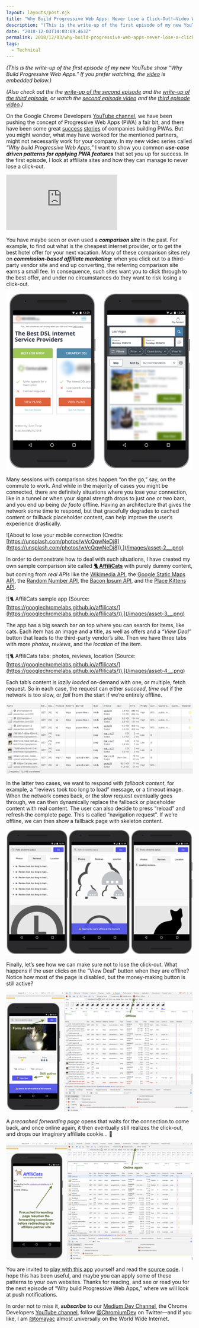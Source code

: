 ```yaml
---
layout: layouts/post.njk
title: "Why Build Progressive Web Apps: Never Lose a Click-Out!—Video Write-Up"
description: "(This is the write-up of the first episode of my new YouTube show “Why Build Progressive Web Apps.” If you prefer watching, the video is embedded below.) (Also check out the the write-up of the…"
date: "2018-12-03T14:03:09.463Z"
permalink: 2018/12/03/why-build-progressive-web-apps-never-lose-a-click-out-video-write-up/index.html
tags:
  - Technical
---
```

_(This is the write-up of the first episode of my new YouTube show “Why Build Progressive Web Apps.” If you prefer watching, the_ [_video_](https://www.youtube.com/watch?v=4UK_TDTTWnQ) _is embedded below.)_

_(Also check out the the_ [_write-up of the second episode_](https://medium.com/dev-channel/why-build-progressive-web-apps-push-but-dont-be-pushy-video-write-up-aa78296886e) _and the_ [_write-up of the third episode_](https://medium.com/dev-channel/why-build-progressive-web-apps-if-its-just-a-bookmark-it-s-not-a-pwa-video-write-up-7ccca1c58034)_, or watch the_ [_second episode video_](https://www.youtube.com/watch?v=vRsVx8_94UQ) _and the_ [_third episode video_](https://youtu.be/kENeCdS3fzU)_.)_

On the Google Chrome Developers [YouTube channel](https://www.youtube.com/channel/UCnUYZLuoy1rq1aVMwx4aTzw), we have been pushing the concept of Progressive Web Apps (PWA) a fair bit, and there have been some great [success](https://youtu.be/Xryhxi45Q5M) [stories](https://youtu.be/SJiKWwBtQaU) of companies building PWAs. But you might wonder, what may have worked for the mentioned partners, might not necessarily work for your company. In my new video series called _“Why build Progressive Web Apps,”_ I want to show you common **_use-case driven patterns for applying PWA features_** that set _you_ up for success. In the first episode, I look at affiliate sites and how they can manage to never lose a click-out.

<Embed src="https://www.youtube.com/embed/4UK_TDTTWnQ?feature=oembed" caption="“Why Build Progressive Web Apps,” episode 1: Never Lose a Click-Out!" />

You have maybe seen or even used a **_comparison site_** in the past. For example, to find out what is the cheapest internet provider, or to get the best hotel offer for your next vacation. Many of these comparison sites rely on **_commission-based affiliate marketing_**: when you click out to a third-party vendor site and end up converting, the referring comparison site earns a small fee. In consequence, such sites want you to click through to the best offer, and under no circumstances do they want to risk losing a click-out.

![Screenshots of exemplary comparison sites.](/images/asset-1___.png)

Many sessions with comparison sites happen “on the go,” say, on the commute to work. And while in the majority of cases you might be connected, there are definitely situations where you lose your connection, like in a tunnel or when your signal strength drops to just one or two bars, and you end up being _de facto_ offline. Having an architecture that gives the network some time to respond, but that gracefully degrades to cached content or fallback placeholder content, can help improve the user’s experience drastically.

![About to lose your mobile connection (Credits: [https://unsplash.com/photos/wVcQqwNeDj8](https://unsplash.com/photos/wVcQqwNeDj8)).](/images/asset-2__.png)

In order to demonstrate how to deal with such situations, I have created my own sample comparison site called  [**🐈 AffiliCats**](https://googlechromelabs.github.io/affilicats/) with purely dummy content, but coming from _real APIs_ like the [Wikimedia API](https://github.com/GoogleChromeLabs/affilicats/blob/895c27b2f87f377049d477ea90c8927ce52f1fb5/src/js/main.js#L64-L74), the [Google Static Maps API](https://github.com/GoogleChromeLabs/affilicats/blob/895c27b2f87f377049d477ea90c8927ce52f1fb5/src/js/main.js#L183-L189), the [Random Number API](https://github.com/GoogleChromeLabs/affilicats/blob/895c27b2f87f377049d477ea90c8927ce52f1fb5/src/js/main.js#L202-L204), the [Bacon Ipsum API](https://github.com/GoogleChromeLabs/affilicats/blob/895c27b2f87f377049d477ea90c8927ce52f1fb5/src/js/main.js#L202-L204), and the [Place Kittens API](https://github.com/GoogleChromeLabs/affilicats/blob/895c27b2f87f377049d477ea90c8927ce52f1fb5/src/js/main.js#L270).

![🐈 AffiliCats sample app (Source: [https://googlechromelabs.github.io/affilicats/](https://googlechromelabs.github.io/affilicats/)).](/images/asset-3__.png)

The app has a big search bar on top where you can search for items, like cats. Each item has an image and a title, as well as offers and a _“View Deal”_ button that leads to the third-party vendor’s site. Then we have three tabs with more _photos_, _reviews_, and the _location_ of the item.

![🐈 AffiliCats tabs: photos, reviews, location (Source: [https://googlechromelabs.github.io/affilicats/](https://googlechromelabs.github.io/affilicats/)).](/images/asset-4__.png)

Each tab’s content is _lazily loaded_ on-demand with one, or multiple, fetch request. So in each case, the request can either _succeed_, _time out_ if the network is too slow, or _fail_ from the start if we’re entirely offline.

![Waterfall diagram showing lazy-loading.](/images/asset-5__.png)

In the latter two cases, we want to respond with _fallback content_, for example, a “reviews took too long to load” message, or a timeout image. When the network comes back, or the slow request eventually goes through, we can then dynamically replace the fallback or placeholder content with real content. The user can also decide to press “reload” and refresh the complete page. This is called “navigation request”. If we’re offline, we can then show a fallback page with skeleton content.

![Fallback content in case loading takes too long, offline placeholders, and dynamic loading.](/images/asset-6__.png)

Finally, let’s see how we can make sure not to lose the click-out. What happens if the user clicks on the “View Deal” button when they are offline? Notice how most of the page is disabled, but the money-making button is still active?

![While the app is offline and most interactive features are disabled, the “View Deal” button can still be clicked.](/images/asset-7__.png)

A _precached forwarding page_ opens that waits for the connection to come back, and once online again, it then eventually still realizes the click-out, and drops our imaginary affiliate cookie… 💸

![The precached forwarding page loads—even when offline—and waits for the connection to come back, to then eventually still realize the click-out.](/images/asset-8__.png)

You are invited to [play with this app](https://googlechromelabs.github.io/affilicats/) yourself and read the [source code](https://github.com/GoogleChromeLabs/affilicats). I hope this has been useful, and maybe you can apply some of these patterns to your own websites. Thanks for reading, and see or read you for the next episode of “Why build Progressive Web Apps,” where we will look at push notifications.

In order not to miss it, **_subscribe_** to our [Medium Dev Channel](https://medium.com/dev-channel), the Chrome Developers [YouTube channel](https://www.youtube.com/channel/UCnUYZLuoy1rq1aVMwx4aTzw), follow [@ChromiumDev](https://twitter.com/ChromiumDev) on Twitter—and if you like, I am [@tomayac](https://twitter.com/tomayac) almost universally on the World Wide Internet.
